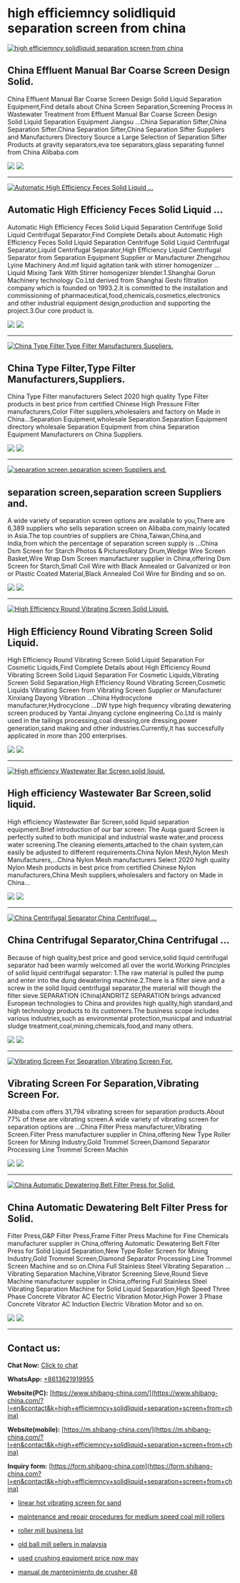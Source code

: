 # high efficiemncy solidliquid separation screen from china

<a href="https://swt.shibang-china.com/?l=en&img&k=high+efficiemncy+solidliquid+separation+screen+from+china" target="_blank">![high efficiemncy solidliquid separation screen from china](http://static.shibang-china.com/all-800x300/395.jpg)</a>

## China Effluent Manual Bar Coarse Screen Design Solid.
China Effluent Manual Bar Coarse Screen Design Solid Liquid Separation Equipment,Find details about China Screen Separation,Screening Process in Wastewater Treatment from Effluent Manual Bar Coarse Screen Design Solid Liquid Separation Equipment Jiangsu …China Separation Sifter,China Separation Sifter.China Separation Sifter,China Separation Sifter Suppliers and Manufacturers Directory Source a Large Selection of Separation Sifter Products at gravity separators,eva toe separators,glass separating funnel from China Alibaba.com


<a href="https://whatsapp.shibangsoft.com/WhatsApp.php" target="_blank" title="WhatsApp">![](http://static.shibang-china.com/icon/whatsapp.png)</a> <a href="https://swt.shibang-china.com/?l=en&icon&k=high+efficiemncy+solidliquid+separation+screen+from+china" target="_blank">![](http://static.shibang-china.com/icon/chat-en.png)</a>

---

<a href="https://swt.shibang-china.com/?l=en&img&k=high+efficiemncy+solidliquid+separation+screen+from+china" target="_blank">![Automatic High Efficiency Feces Solid Liquid …](http://static.shibang-china.com/all-800x300/691.jpg)</a>

## Automatic High Efficiency Feces Solid Liquid …
Automatic High Efficiency Feces Solid Liquid Separation Centrifuge Solid Liquid Centrifugal Separator,Find Complete Details about Automatic High Efficiency Feces Solid Liquid Separation Centrifuge Solid Liquid Centrifugal Separator,Liquid Centrifugal Separator,High Efficiency Liquid Centrifugal Separator from Separation Equipment Supplier or Manufacturer Zhengzhou Lyine Machinery And.mf liquid agitation tank with stirrer homogenizer …Liquid Mixing Tank With Stirrer homogenizer blender.1.Shanghai Gorun Machinery technology Co.Ltd derived from Shanghai Geshi filtration company which is founded on 1993.2.It is committed to the installation and commissioning of pharmaceutical,food,chemicals,cosmetics,electronics and other industrial equipment design,production and supporting the project.3.Our core product is.


<a href="https://whatsapp.shibangsoft.com/WhatsApp.php" target="_blank" title="WhatsApp">![](http://static.shibang-china.com/icon/whatsapp.png)</a> <a href="https://swt.shibang-china.com/?l=en&icon&k=high+efficiemncy+solidliquid+separation+screen+from+china" target="_blank">![](http://static.shibang-china.com/icon/chat-en.png)</a>

---

<a href="https://swt.shibang-china.com/?l=en&img&k=high+efficiemncy+solidliquid+separation+screen+from+china" target="_blank">![China Type Filter,Type Filter Manufacturers,Suppliers.](http://static.shibang-china.com/all-800x300/1032.jpg)</a>

## China Type Filter,Type Filter Manufacturers,Suppliers.
China Type Filter manufacturers Select 2020 high quality Type Filter products in best price from certified Chinese High Pressure Filter manufacturers,Color Filter suppliers,wholesalers and factory on Made in China…Separation Equipment,wholesale Separation.Separation Equipment directory wholesale Separation Equipment from china Separation Equipment Manufacturers on China Suppliers.


<a href="https://whatsapp.shibangsoft.com/WhatsApp.php" target="_blank" title="WhatsApp">![](http://static.shibang-china.com/icon/whatsapp.png)</a> <a href="https://swt.shibang-china.com/?l=en&icon&k=high+efficiemncy+solidliquid+separation+screen+from+china" target="_blank">![](http://static.shibang-china.com/icon/chat-en.png)</a>

---

<a href="https://swt.shibang-china.com/?l=en&img&k=high+efficiemncy+solidliquid+separation+screen+from+china" target="_blank">![separation screen,separation screen Suppliers and.](http://static.shibang-china.com/all-800x300/423.jpg)</a>

## separation screen,separation screen Suppliers and.
A wide variety of separation screen options are available to you,There are 6,389 suppliers who sells separation screen on Alibaba.com,mainly located in Asia.The top countries of suppliers are China,Taiwan,China,and India,from which the percentage of separation screen supply is …China Dsm Screen for Starch Photos &amp; PicturesRotary Drum,Wedge Wire Screen Basket,Wire Wrap Dsm Screen manufacturer supplier in China,offering Dsm Screen for Starch,Small Coil Wire with Black Annealed or Galvanized or Iron or Plastic Coated Material,Black Annealed Coil Wire for Binding and so on.


<a href="https://whatsapp.shibangsoft.com/WhatsApp.php" target="_blank" title="WhatsApp">![](http://static.shibang-china.com/icon/whatsapp.png)</a> <a href="https://swt.shibang-china.com/?l=en&icon&k=high+efficiemncy+solidliquid+separation+screen+from+china" target="_blank">![](http://static.shibang-china.com/icon/chat-en.png)</a>

---

<a href="https://swt.shibang-china.com/?l=en&img&k=high+efficiemncy+solidliquid+separation+screen+from+china" target="_blank">![High Efficiency Round Vibrating Screen Solid Liquid.](http://static.shibang-china.com/all-800x300/130.jpg)</a>

## High Efficiency Round Vibrating Screen Solid Liquid.
High Efficiency Round Vibrating Screen Solid Liquid Separation For Cosmetic Liquids,Find Complete Details about High Efficiency Round Vibrating Screen Solid Liquid Separation For Cosmetic Liquids,Vibrating Screen Solid Separation,High Efficiency Round Vibrating Screen,Cosmetic Liquids Vibrating Screen from Vibrating Screen Supplier or Manufacturer Xinxiang Dayong Vibration …China Hydrocyclone manufacturer,Hydrocyclone …DW type high frequency vibrating dewatering screen produced by Yantai Jinyang cyclone engineering Co.Ltd is mainly used in the tailings processing,coal dressing,ore dressing,power generation,sand making and other industries.Currently,it has successfully applicated in more than 200 enterprises.


<a href="https://whatsapp.shibangsoft.com/WhatsApp.php" target="_blank" title="WhatsApp">![](http://static.shibang-china.com/icon/whatsapp.png)</a> <a href="https://swt.shibang-china.com/?l=en&icon&k=high+efficiemncy+solidliquid+separation+screen+from+china" target="_blank">![](http://static.shibang-china.com/icon/chat-en.png)</a>

---

<a href="https://swt.shibang-china.com/?l=en&img&k=high+efficiemncy+solidliquid+separation+screen+from+china" target="_blank">![High efficiency Wastewater Bar Screen,solid liquid.](http://static.shibang-china.com/all-800x300/72.jpg)</a>

## High efficiency Wastewater Bar Screen,solid liquid.
High efficiency Wastewater Bar Screen,solid liquid separation equipment.Brief introduction of our bar screen: The Auqa guard Screen is perfectly suited to both municipal and industrial waste water,and process water screening.The cleaning elements,attached to the chain system,can easily be adjusted to different requirements.China Nylon Mesh,Nylon Mesh Manufacturers,…China Nylon Mesh manufacturers Select 2020 high quality Nylon Mesh products in best price from certified Chinese Nylon manufacturers,China Mesh suppliers,wholesalers and factory on Made in China…


<a href="https://whatsapp.shibangsoft.com/WhatsApp.php" target="_blank" title="WhatsApp">![](http://static.shibang-china.com/icon/whatsapp.png)</a> <a href="https://swt.shibang-china.com/?l=en&icon&k=high+efficiemncy+solidliquid+separation+screen+from+china" target="_blank">![](http://static.shibang-china.com/icon/chat-en.png)</a>

---

<a href="https://swt.shibang-china.com/?l=en&img&k=high+efficiemncy+solidliquid+separation+screen+from+china" target="_blank">![China Centrifugal Separator,China Centrifugal …](http://static.shibang-china.com/all-800x300/1183.jpg)</a>

## China Centrifugal Separator,China Centrifugal …
Because of high quality,best price and good service,solid liquid centrifugal separator had been warmly welcomed all over the world.Working Principles of solid liquid centrifugal separator: 1.The raw material is pulled the pump and enter into the dung dewatering machine.2.There is a filter sieve and a screw in the solid liquid centrifugal separator,the material will though the filter sieve.SEPARATION (China)ANDRITZ SEPARATION brings advanced European technologies to China and provides high quality,high standard,and high technology products to its customers.The business scope includes various industries,such as environmental protection,municipal and industrial sludge treatment,coal,mining,chemicals,food,and many others.


<a href="https://whatsapp.shibangsoft.com/WhatsApp.php" target="_blank" title="WhatsApp">![](http://static.shibang-china.com/icon/whatsapp.png)</a> <a href="https://swt.shibang-china.com/?l=en&icon&k=high+efficiemncy+solidliquid+separation+screen+from+china" target="_blank">![](http://static.shibang-china.com/icon/chat-en.png)</a>

---

<a href="https://swt.shibang-china.com/?l=en&img&k=high+efficiemncy+solidliquid+separation+screen+from+china" target="_blank">![Vibrating Screen For Separation,Vibrating Screen For.](http://static.shibang-china.com/all-800x300/1436.jpg)</a>

## Vibrating Screen For Separation,Vibrating Screen For.
Alibaba.com offers 31,794 vibrating screen for separation products.About 77% of these are vibrating screen.A wide variety of vibrating screen for separation options are …China Filter Press manufacturer,Vibrating Screen.Filter Press manufacturer supplier in China,offering New Type Roller Screen for Mining Industry,Gold Trommel Screen,Diamond Separator Processing Line Trommel Screen Machin


<a href="https://whatsapp.shibangsoft.com/WhatsApp.php" target="_blank" title="WhatsApp">![](http://static.shibang-china.com/icon/whatsapp.png)</a> <a href="https://swt.shibang-china.com/?l=en&icon&k=high+efficiemncy+solidliquid+separation+screen+from+china" target="_blank">![](http://static.shibang-china.com/icon/chat-en.png)</a>

---

<a href="https://swt.shibang-china.com/?l=en&img&k=high+efficiemncy+solidliquid+separation+screen+from+china" target="_blank">![China Automatic Dewatering Belt Filter Press for Solid.](http://static.shibang-china.com/all-800x300/487.jpg)</a>

## China Automatic Dewatering Belt Filter Press for Solid.
Filter Press,G&amp;P Filter Press,Frame Filter Press Machine for Fine Chemicals manufacturer supplier in China,offering Automatic Dewatering Belt Filter Press for Solid Liquid Separation,New Type Roller Screen for Mining Industry,Gold Trommel Screen,Diamond Separator Processing Line Trommel Screen Machine and so on.China Full Stainless Steel Vibrating Separation …Vibrating Separation Machine,Vibrator Screening Sieve,Round Sieve Machine manufacturer supplier in China,offering Full Stainless Steel Vibrating Separation Machine for Solid Liquid Separation,High Speed Three Phase Concrete Vibrator AC Electric Vibration Motor,High Power 3 Phase Concrete Vibrator AC Induction Electric Vibration Motor and so on.


<a href="https://whatsapp.shibangsoft.com/WhatsApp.php" target="_blank" title="WhatsApp">![](http://static.shibang-china.com/icon/whatsapp.png)</a> <a href="https://swt.shibang-china.com/?l=en&icon&k=high+efficiemncy+solidliquid+separation+screen+from+china" target="_blank">![](http://static.shibang-china.com/icon/chat-en.png)</a>

---
## Contact us:

**Chat Now:** [Click to chat](https://swt.shibang-china.com?l=en&contact&k=high+efficiemncy+solidliquid+separation+screen+from+china)

**WhatsApp:**  [+8613621919955](https://whatsapp.shibangsoft.com/WhatsApp.php)

**Website(PC):** [https://www.shibang-china.com/](https://www.shibang-china.com/?l=en&contact&k=high+efficiemncy+solidliquid+separation+screen+from+china)

**Website(mobile):** [https://m.shibang-china.com/](https://m.shibang-china.com/?l=en&contact&k=high+efficiemncy+solidliquid+separation+screen+from+china)

**Inquiry form:** [https://form.shibang-china.com](https://form.shibang-china.com?l=en&contact&k=high+efficiemncy+solidliquid+separation+screen+from+china)

* [linear hot vibrating screen for sand](../150/linear%20hot%20vibrating%20screen%20for%20sand.md)

* [maintenance and repair procedures for medium speed coal mill rollers](../142/maintenance%20and%20repair%20procedures%20for%20medium%20speed%20coal%20mill%20rollers.md)

* [roller mill business list](../142/roller%20mill%20business%20list.md)

* [old ball mill sellers in malaysia](../150/old%20ball%20mill%20sellers%20in%20malaysia.md)

* [used crushing equipment price now may](../145/used%20crushing%20equipment%20price%20now%20may.md)

* [manual de mantenimiento de crusher 48](../142/manual%20de%20mantenimiento%20de%20crusher%2048.md)